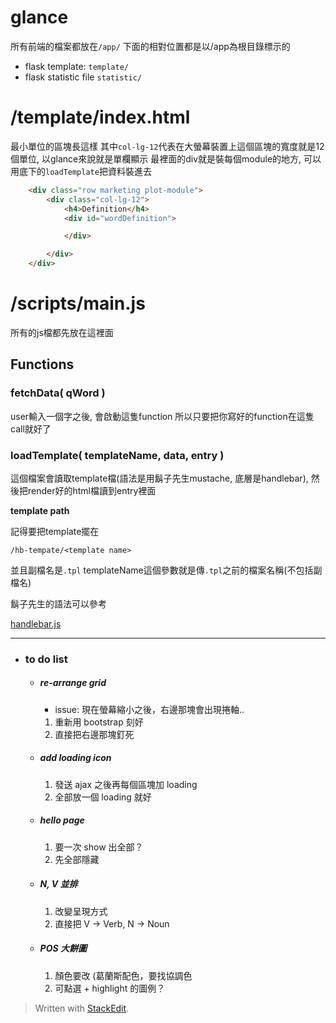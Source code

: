 glance
======

所有前端的檔案都放在`/app/`
下面的相對位置都是以/app為根目錄標示的

* flask template: `template/`
* flask statistic file `statistic/`

# /template/index.html
最小單位的區塊長這樣
其中`col-lg-12`代表在大螢幕裝置上這個區塊的寬度就是12個單位, 以glance來說就是單欄顯示
最裡面的div就是裝每個module的地方, 可以用底下的`loadTemplate`把資料裝進去

```html
    <div class="row marketing plot-module">
        <div class="col-lg-12">
            <h4>Definition</h4>
            <div id="wordDefinition">

            </div>

        </div>
    </div>
```






# /scripts/main.js

所有的js檔都先放在這裡面

## Functions

### fetchData( qWord )

user輸入一個字之後, 會啟動這隻function
所以只要把你寫好的function在這隻call就好了




### loadTemplate( templateName, data, entry )

這個檔案會讀取template檔(語法是用鬍子先生mustache, 底層是handlebar), 然後把render好的html檔讀到entry裡面

**template path**
    
記得要把template擺在

    /hb-tempate/<template name>    

並且副檔名是`.tpl`
templateName這個參數就是傳`.tpl`之前的檔案名稱(不包括副檔名)
    
鬍子先生的語法可以參考

[handlebar.js](http://handlebarsjs.com/)



---

* ### to do list
    
    * ##### re-arrange grid
    
        * issue: 現在螢幕縮小之後，右邊那塊會出現捲軸..
        
        1. 重新用 bootstrap 刻好
        2. 直接把右邊那塊釘死
    
    * ##### add loading icon
        1. 發送 ajax 之後再每個區塊加 loading
        2. 全部放一個 loading 就好
    
    * ##### hello page
        1. 要一次 show 出全部？
        2. 先全部隱藏
    
    * ##### N, V 並排
        1. 改變呈現方式
        2. 直接把 V -> Verb, N -> Noun
        
    * ##### POS 大餅圖
        1. 顏色要改 (葛蘭斯配色，要找協調色
        2. 可點選 + highlight 的圖例？
    
    



> Written with [StackEdit](https://stackedit.io/).

